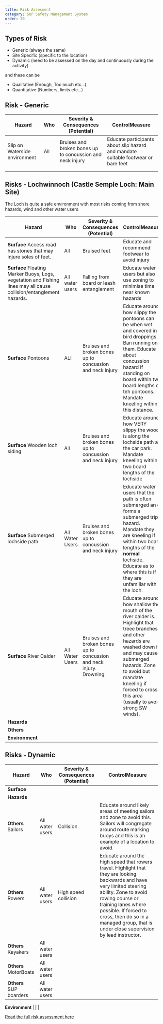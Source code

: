 ```yaml
---
title: Risk Assesment
category: SUP Safety Management System
order: 20
---
```


## Types of Risk
- Generic (always the same)
- Site Specific (specific to the location)
- Dynamic (need to be assessed on the day and continuously during the activity)

and these can be
- Qualitative (Enough, Too much etc...)
- Quantitative (Numbers, limits etc...)

## Risk - Generic

Hazard | Who | Severity & Consequences (Potential) | ControlMeasure
--- | --- | --- | ---
Slip on Waterside environment | All | Bruises and broken bones up to concussion and neck injury | Educate participants about slip hazard and mandate suitable footwear or bare feet
  |  |  |  
  |  |  |  

## Risks - Lochwinnoch (Castle Semple Loch: Main Site)
The Loch is quite a safe environment with most risks coming from shore hazards, wind and other water users.

Hazard | Who | Severity & Consequences (Potential) | ControlMeasure
--- | --- | --- | ---
**Surface** Access road has stones that may injure soles of feet.  | All | Bruised feet. | Educate and recommend footwear to avoid injury
**Surface** Floating Marker Buoys, Logs, vegetation and Fishing lines may all cause collision/entanglement hazards.  | All water users | Falling from board or leash entanglement |  Educate water users but also use zoning to minimise time near known hazards
**Surface** Pontoons | ALl |  Bruises and broken bones up to concussion and neck injury  |  Educate around how slippy the pontoons can be when wet and covered in bird droppings. Ban running on them. Educate about concussion hazard if standing on board within two board lengths of teh pontoons. Mandate kneeling within this distance.
**Surface** Wooden loch siding  | All |  Bruises and broken bones up to concussion and neck injury   |  Educate around how VERY slippy the wood is along the lochside path at the car park. Mandate kneeling within two board lengths of the lochside
**Surface** Submerged lochside path | All Water Users |  Bruises and broken bones up to concussion and neck injury  |  Educate water users that the path is often submerged an d forms a submerged trip hazard. Mandate they are kneeling if within two board lengths of the **normal** lochside. Educate as to where this is if they are unfamiliar with the loch.
**Surface** River Calder | All Water Users |  Bruises and broken bones up to concussion and neck injury. Drowning  |  Educate around how shallow the mouth of the river calder is. Highlight that treee branches and other hazards are washed down it and may cause submerged hazards. Zone to avoid but mandate kneeling if forced to cross this area (usually to avoid strong SW winds). 
**Hazards**  |  |  |  
**Others**  |  |  |  
**Environment**  |  |  |


## Risks - Dynamic


Hazard | Who | Severity & Consequences (Potential) | ControlMeasure
--- | --- | --- | ---
**Surface**  |  |  |  
**Hazards**  |  |  |  
**Others** Sailors | All water users | Collision | Educate around likely areas of meeting sailors and zone to avoid this. Sailors will congregate around route marking buoys and this is an example of a location to avoid.  
**Others** Rowers |  All water users| High speed collision |  Educate around the high speed that rowers travel. Highlight that they are looking backwards and have very limited steering ability. Zone to avoid rowing course or training lanes where possible. If forced to cross, then do so in a managed group, that is under close supervision by lead instructor.
**Others** Kayakers | All water users |  |  
**Others** MotorBoats | All water users |  |  
**Others** SUP boarders | All water users |  |  


**Environment**  |  |  |  


[Read the full risk assessment here](#)

